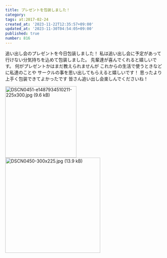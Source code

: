 ```yaml
---
title: プレゼントを包装しました！
category:
tags: at:2017-02-24
created_at: '2023-11-22T12:35:57+09:00'
updated_at: '2023-11-30T04:54:05+09:00'
published: true
number: 816
---
```


追い出し会のプレゼントを今日包装しました！
私は追い出し会に予定があって行けない分気持ちを込めて包装しました。
先輩達が喜んでくれると嬉しいです。
何がプレゼントかはまだ教えられませんが
これからの生活で使うときなどに私達のことや
サークルの事を思い出してもらえると嬉しいです！
思ったより上手く包装できてよかったです
皆さん追い出し会楽しんでくださいね！

<img width="225" alt="DSCN0451-e1487934510211-225x300.jpg (9.6 kB)" src="/img/markdown/816/b72335a3-06f5-486e-b38b-bb9fab5d1b20.jpg">
<img width="300" alt="DSCN0450-300x225.jpg (13.9 kB)" src="/img/markdown/816/abb7cc77-adff-432a-8752-7d3d8c330377.jpg">

